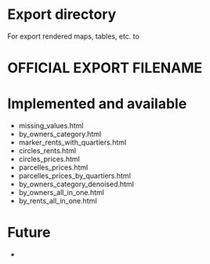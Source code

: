 # Export directory

For export rendered maps, tables, etc. to


# OFFICIAL EXPORT FILENAME

# Implemented and available

 - missing_values.html
 - by_owners_category.html
 - marker_rents_with_quartiers.html
 - circles_rents.html
 - circles_prices.html
 - parcelles_prices.html
 - parcelles_prices_by_quartiers.html
 - by_owners_category_denoised.html
 - by_owners_all_in_one.html
 - by_rents_all_in_one.html


# Future
 -
